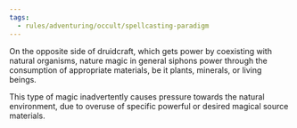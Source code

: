 ```yaml
---
tags:
  - rules/adventuring/occult/spellcasting-paradigm
---
```

On the opposite side of druidcraft, which gets power by coexisting with natural organisms, nature magic in general siphons power through the consumption of appropriate materials, be it plants, minerals, or living beings.

This type of magic inadvertently causes pressure towards the natural environment, due to overuse of specific powerful or desired magical source materials.
